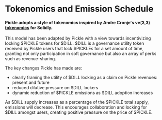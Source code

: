 # Tokenomics and Emission Schedule

#### Pickle adopts a style of tokenomics inspired by Andre Cronje's ve(3,3) [tokenomics](https://andrecronje.medium.com/ve-3-3-44466eaa088b) for Solidly.

This model has been adapted by Pickle with a view towards incentivizing locking $PICKLE tokens for $DILL. $DILL is a governance utility token received by Pickle users that lock $PICKLEs for a set amount of time, granting not only participation in soft governance but also an array of perks such as revenue-sharing.

The key changes Pickle has made are:

* clearly framing the utility of $DILL locking as a claim on Pickle revenues: present and future
* reduced dilutive pressure on $DILL lockers
* dynamic reduction of $PICKLE emissions as $DILL adoption increases

As $DILL supply increases as a percentage of the $PICKLE total supply, emissions will decrease. This encourages collaboration and locking for $DILL amongst users, creating positive pressure on the price of $PICKLE.
